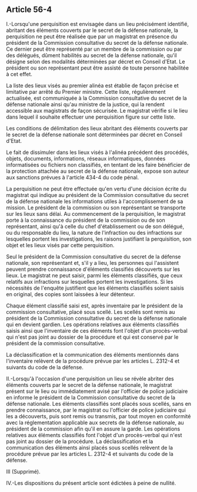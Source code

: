 Article 56-4
----
I.-Lorsqu'une perquisition est envisagée dans un lieu précisément identifié,
abritant des éléments couverts par le secret de la défense nationale, la
perquisition ne peut être réalisée que par un magistrat en présence du président
de la Commission consultative du secret de la défense nationale. Ce dernier peut
être représenté par un membre de la commission ou par des délégués, dûment
habilités au secret de la défense nationale, qu'il désigne selon des modalités
déterminées par décret en Conseil d'Etat. Le président ou son représentant peut
être assisté de toute personne habilitée à cet effet.

La liste des lieux visés au premier alinéa est établie de façon précise et
limitative par arrêté du Premier ministre. Cette liste, régulièrement
actualisée, est communiquée à la Commission consultative du secret de la défense
nationale ainsi qu'au ministre de la justice, qui la rendent accessible aux
magistrats de façon sécurisée. Le magistrat vérifie si le lieu dans lequel il
souhaite effectuer une perquisition figure sur cette liste.

Les conditions de délimitation des lieux abritant des éléments couverts par le
secret de la défense nationale sont déterminées par décret en Conseil d'Etat.

Le fait de dissimuler dans les lieux visés à l'alinéa précédent des procédés,
objets, documents, informations, réseaux informatiques, données informatisées ou
fichiers non classifiés, en tentant de les faire bénéficier de la protection
attachée au secret de la défense nationale, expose son auteur aux sanctions
prévues à l'article 434-4 du code pénal.

La perquisition ne peut être effectuée qu'en vertu d'une décision écrite du
magistrat qui indique au président de la Commission consultative du secret de la
défense nationale les informations utiles à l'accomplissement de sa mission. Le
président de la commission ou son représentant se transporte sur les lieux sans
délai. Au commencement de la perquisition, le magistrat porte à la connaissance
du président de la commission ou de son représentant, ainsi qu'à celle du chef
d'établissement ou de son délégué, ou du responsable du lieu, la nature de
l'infraction ou des infractions sur lesquelles portent les investigations, les
raisons justifiant la perquisition, son objet et les lieux visés par cette
perquisition.

Seul le président de la Commission consultative du secret de la défense
nationale, son représentant et, s'il y a lieu, les personnes qui l'assistent
peuvent prendre connaissance d'éléments classifiés découverts sur les lieux. Le
magistrat ne peut saisir, parmi les éléments classifiés, que ceux relatifs aux
infractions sur lesquelles portent les investigations. Si les nécessités de
l'enquête justifient que les éléments classifiés soient saisis en original, des
copies sont laissées à leur détenteur.

Chaque élément classifié saisi est, après inventaire par le président de la
commission consultative, placé sous scellé. Les scellés sont remis au président
de la Commission consultative du secret de la défense nationale qui en devient
gardien. Les opérations relatives aux éléments classifiés saisis ainsi que
l'inventaire de ces éléments font l'objet d'un procès-verbal qui n'est pas joint
au dossier de la procédure et qui est conservé par le président de la commission
consultative.

La déclassification et la communication des éléments mentionnés dans
l'inventaire relèvent de la procédure prévue par les articles L. 2312-4 et
suivants du code de la défense.

II.-Lorsqu'à l'occasion d'une perquisition un lieu se révèle abriter des
éléments couverts par le secret de la défense nationale, le magistrat présent
sur le lieu ou immédiatement avisé par l'officier de police judiciaire en
informe le président de la Commission consultative du secret de la défense
nationale. Les éléments classifiés sont placés sous scellés, sans en prendre
connaissance, par le magistrat ou l'officier de police judiciaire qui les a
découverts, puis sont remis ou transmis, par tout moyen en conformité avec la
réglementation applicable aux secrets de la défense nationale, au président de
la commission afin qu'il en assure la garde. Les opérations relatives aux
éléments classifiés font l'objet d'un procès-verbal qui n'est pas joint au
dossier de la procédure. La déclassification et la communication des éléments
ainsi placés sous scellés relèvent de la procédure prévue par les articles L.
2312-4 et suivants du code de la défense.

III (Supprimé).

IV.-Les dispositions du présent article sont édictées à peine de nullité.
